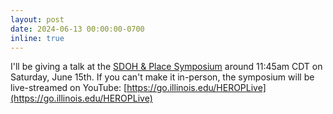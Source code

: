 ```yaml
---
layout: post
date: 2024-06-13 00:00:00-0700
inline: true
---
```


I'll be giving a talk at the [SDOH & Place Symposium](https://sdohplace.org/news/symposium-program) around 11:45am CDT on Saturday, June 15th. If you can't make it in-person, the symposium will be live-streamed on YouTube: [https://go.illinois.edu/HEROPLive](https://go.illinois.edu/HEROPLive)